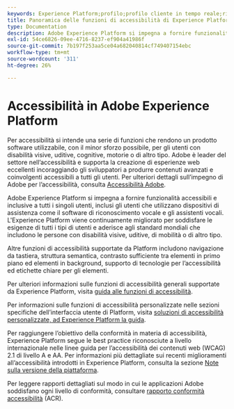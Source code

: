 ```yaml
---
keywords: Experience Platform;profilo;profilo cliente in tempo reale;risoluzione dei problemi;API;profilo unificato;Profilo unificato;unificato;Profilo;rtcp;XDM
title: Panoramica delle funzioni di accessibilità di Experience Platform
type: Documentation
description: Adobe Experience Platform si impegna a fornire funzionalità accessibili e inclusive a tutti i singoli utenti.
exl-id: 54ce6826-09ee-4716-8237-ef904a41986f
source-git-commit: 7b197f253aa5ce04a682040814cf749407154ebc
workflow-type: tm+mt
source-wordcount: '311'
ht-degree: 26%

---
```


# Accessibilità in Adobe Experience Platform

Per accessibilità si intende una serie di funzioni che rendono un prodotto software utilizzabile, con il minor sforzo possibile, per gli utenti con disabilità visive, uditive, cognitive, motorie o di altro tipo. Adobe è leader del settore nell’accessibilità e supporta la creazione di esperienze web eccellenti incoraggiando gli sviluppatori a produrre contenuti avanzati e coinvolgenti accessibili a tutti gli utenti. Per ulteriori dettagli sull’impegno di Adobe per l’accessibilità, consulta [Accessibilità Adobe](https://www.adobe.com/accessibility.html).

Adobe Experience Platform si impegna a fornire funzionalità accessibili e inclusive a tutti i singoli utenti, inclusi gli utenti che utilizzano dispositivi di assistenza come il software di riconoscimento vocale e gli assistenti vocali. L&#39;Experience Platform viene continuamente migliorato per soddisfare le esigenze di tutti i tipi di utenti e aderisce agli standard mondiali che includono le persone con disabilità visive, uditive, di mobilità o di altro tipo.

Altre funzioni di accessibilità supportate da Platform includono navigazione da tastiera, struttura semantica, contrasto sufficiente tra elementi in primo piano ed elementi in background, supporto di tecnologie per l’accessibilità ed etichette chiare per gli elementi.

Per ulteriori informazioni sulle funzioni di accessibilità generali supportate da Experience Platform, visita [guida alle funzioni di accessibilità](features.md).

Per informazioni sulle funzioni di accessibilità personalizzate nelle sezioni specifiche dell’interfaccia utente di Platform, visita [soluzioni di accessibilità personalizzate, ad Experience Platform la guida](custom.md).

Per raggiungere l’obiettivo della conformità in materia di accessibilità, Experience Platform segue le best practice riconosciute a livello internazionale nelle linee guida per l’accessibilità dei contenuti web (WCAG) 2.1 di livello A e AA. Per informazioni più dettagliate sui recenti miglioramenti all’accessibilità introdotti in Experience Platform, consulta la sezione [Note sulla versione della piattaforma](../release-notes/latest/latest.md).

Per leggere rapporti dettagliati sul modo in cui le applicazioni Adobe soddisfano ogni livello di conformità, consultare [rapporto conformità accessibilità](https://www.adobe.com/accessibility/compliance.html) (ACR).
